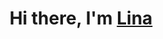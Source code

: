<h1 align="center">Hi there, I'm <a href=" " target="_blank">Lina</a>
  
  
<!--
**linaduko/linaduko** is a ✨ _special_ ✨ repository because its `README.md` (this file) appears on your GitHub profile.
-->

